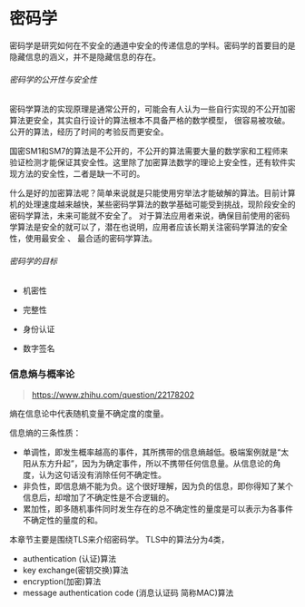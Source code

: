# 密码学

密码学是研究如何在不安全的通道中安全的传递信息的学科。密码学的首要目的是隐藏信息的涵义，并不是隐藏信息的存在。

###### 密码学的公开性与安全性

密码学算法的实现原理是通常公开的，可能会有人认为一些自行实现的不公开加密算法更安全，其实自行设计的算法根本不具备严格的数学模型， 很容易被攻破。公开的算法，经历了时间的考验反而更安全。

国密SM1和SM7的算法是不公开的，不公开的算法需要大量的数学家和工程师来验证检测才能保证其安全性。这里除了加密算法数学的理论上安全性，还有软件实现方法的安全性，二者是缺一不可的。

什么是好的加密算法呢？简单来说就是只能使用穷举法才能破解的算法。目前计算机的处理速度越来越快，某些密码学算法的数学基础可能受到挑战，现阶段安全的密码学算法，未来可能就不安全了。 对于算法应用者来说，确保目前使用的密码学算法是安全的就可以了，潜在也说明，应用者应该长期关注密码学算法的安全性，使用最安全 、 最合适的密码学算法。

###### 密码学的目标

- 机密性

- 完整性

- 身份认证

- 数字签名

### 信息熵与概率论

> https://www.zhihu.com/question/22178202

熵在信息论中代表随机变量不确定度的度量。

信息熵的三条性质：

- 单调性，即发生概率越高的事件，其所携带的信息熵越低。极端案例就是“太阳从东方升起”，因为为确定事件，所以不携带任何信息量。从信息论的角度，认为这句话没有消除任何不确定性。
- 非负性，即信息熵不能为负。这个很好理解，因为负的信息，即你得知了某个信息后，却增加了不确定性是不合逻辑的。
- 累加性，即多随机事件同时发生存在的总不确定性的量度是可以表示为各事件不确定性的量度的和。



本章节主要是围绕TLS来介绍密码学。
TLS中的算法分为4类，
- authentication (认证)算法
- key exchange(密钥交换)算法
- encryption(加密)算法
- message authentication code (消息认证码 简称MAC)算法 